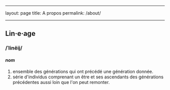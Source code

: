 * * *

layout: page title: A propos permalink: /about/

* * *

## Lin·e·age

### /ˈlinēij/

#### *nom*

  1. ensemble des générations qui ont précédé une génération donnée. 
  2. série d'individus comprenant un être et ses ascendants des générations précédentes aussi loin que l'on peut remonter.